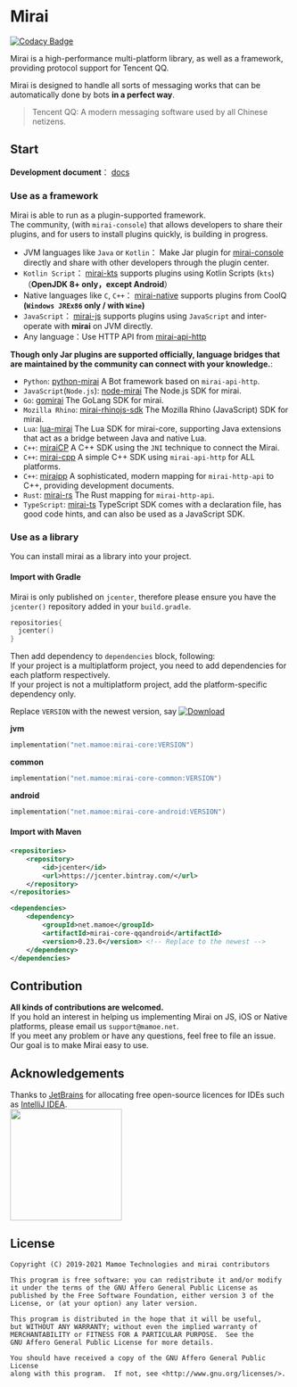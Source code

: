 # Mirai
[![Codacy Badge](https://api.codacy.com/project/badge/Grade/7d0ec3ea244b424f93a6f59038a9deeb)](https://www.codacy.com/manual/Him188/mirai?utm_source=github.com&amp;utm_medium=referral&amp;utm_content=mamoe/mirai&amp;utm_campaign=Badge_Grade)  

Mirai is a high-performance multi-platform library, as well as a framework, providing protocol support for Tencent QQ.

Mirai is designed to handle all sorts of messaging works that can be automatically done by bots **in a perfect way**.

> Tencent QQ: A modern messaging software used by all Chinese netizens.

## Start
**Development document**： [docs](docs)

### Use as a framework

Mirai is able to run as a plugin-supported framework.  
The community, (with `mirai-console`) that allows developers to share their plugins, and for users to install plugins quickly, is building in progress.

- JVM languages like `Java` or `Kotlin`： Make Jar plugin for [mirai-console](https://github.com/mamoe/mirai-console) directly and share with other developers through the plugin center.
- `Kotlin Script`： [mirai-kts](https://github.com/iTXTech/mirai-kts) supports plugins using Kotlin Scripts (`kts`)（**OpenJDK 8+ only，except Android**）
- Native languages like `C`, `C++`： [mirai-native](https://github.com/iTXTech/mirai-native) supports plugins from CoolQ **(`Windows JREx86` only / with `Wine`)**
- `JavaScript`： [mirai-js](https://github.com/iTXTech/mirai-js) supports plugins using `JavaScript` and inter-operate with **mirai** on JVM directly.
- Any language：Use HTTP API from [mirai-api-http](https://github.com/mamoe/mirai-api-http)

**Though only Jar plugins are supported officially, language bridges that are maintained by the community can connect with your knowledge.**:

- `Python`: [python-mirai](https://github.com/NatriumLab/python-mirai) A Bot framework based on `mirai-api-http`.
- `JavaScript`(`Node.js`): [node-mirai](https://github.com/RedBeanN/node-mirai) The Node.js SDK for mirai.
- `Go`: [gomirai](https://github.com/Logiase/gomirai) The GoLang SDK for mirai.
- `Mozilla Rhino`: [mirai-rhinojs-sdk](https://github.com/StageGuard/mirai-rhinojs-sdk) The Mozilla Rhino (JavaScript) SDK for mirai.
- `Lua`: [lua-mirai](https://github.com/only52607/lua-mirai) The Lua SDK for mirai-core, supporting Java extensions that act as a bridge between Java and native Lua.
- `C++`: [miraiCP](https://github.com/Nambers/MiraiCP) A C++ SDK using the `JNI` technique to connect the Mirai.
- `C++`: [mirai-cpp](https://github.com/cyanray/mirai-cpp) A simple C++ SDK using `mirai-api-http` for ALL platforms.
- `C++`: [miraipp](https://github.com/Chlorie/miraipp-template) A sophisticated, modern mapping for `mirai-http-api` to C++, providing development documents.
- `Rust`: [mirai-rs](https://github.com/HoshinoTented/mirai-rs) The Rust mapping for `mirai-http-api`.
- `TypeScript`: [mirai-ts](https://github.com/YunYouJun/mirai-ts) TypeScript SDK comes with a declaration file, has good code hints, and can also be used as a JavaScript SDK.

### Use as a library
You can install mirai as a library into your project.

#### Import with Gradle

Mirai is only published on `jcenter`, therefore please ensure you have the `jcenter()` repository added in your `build.gradle`.

```kotlin
repositories{
  jcenter()
}
```

Then add dependency to `dependencies` block, following:  
If your project is a multiplatform project, you need to add dependencies for each platform respectively.  
If your project is not a multiplatform project, add the platform-specific dependency only.

Replace `VERSION` with the newest version, say [![Download](https://api.bintray.com/packages/him188moe/mirai/mirai-core/images/download.svg)](https://bintray.com/him188moe/mirai/mirai-core/)

**jvm**
```kotlin
implementation("net.mamoe:mirai-core:VERSION")
```
**common**
```kotlin
implementation("net.mamoe:mirai-core-common:VERSION")
```
**android**
```kotlin
implementation("net.mamoe:mirai-core-android:VERSION")
```

#### Import with Maven

```xml
<repositories>
    <repository>
        <id>jcenter</id>
        <url>https://jcenter.bintray.com/</url>
    </repository>
</repositories>
```

```xml
<dependencies>
    <dependency>
        <groupId>net.mamoe</groupId>
        <artifactId>mirai-core-qqandroid</artifactId>
        <version>0.23.0</version> <!-- Replace to the newest -->
    </dependency>
</dependencies>
```

## Contribution
**All kinds of contributions are welcomed.**  
If you hold an interest in helping us implementing Mirai on JS, iOS or Native platforms, please email us `support@mamoe.net`.  
If you meet any problem or have any questions, feel free to file an issue. Our goal is to make Mirai easy to use.

## Acknowledgements

Thanks to [JetBrains](https://www.jetbrains.com/?from=mirai) for allocating free open-source licences for IDEs such as [IntelliJ IDEA](https://www.jetbrains.com/idea/?from=mirai).  
[<img src=".github/jetbrains-variant-3.png" width="200"/>](https://www.jetbrains.com/?from=mirai)

## License

    Copyright (C) 2019-2021 Mamoe Technologies and mirai contributors

    This program is free software: you can redistribute it and/or modify
    it under the terms of the GNU Affero General Public License as
    published by the Free Software Foundation, either version 3 of the
    License, or (at your option) any later version.

    This program is distributed in the hope that it will be useful,
    but WITHOUT ANY WARRANTY; without even the implied warranty of
    MERCHANTABILITY or FITNESS FOR A PARTICULAR PURPOSE.  See the
    GNU Affero General Public License for more details.

    You should have received a copy of the GNU Affero General Public License
    along with this program.  If not, see <http://www.gnu.org/licenses/>.
